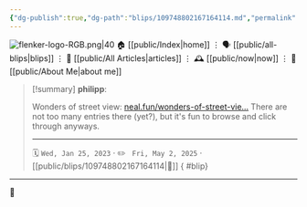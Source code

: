 ```yaml
---
{"dg-publish":true,"dg-path":"blips/109748802167164114.md","permalink":"/blips/109748802167164114/","title":"philipp on mastodon @ 2023-01-25","created":"2023-01-25T08:03:42","updated":"2025-05-02T08:50:43"}
---
```



<div class="transclusion internal-embed is-loaded"><div class="markdown-embed">




![flenker-logo-RGB.png|40](/img/user/attachments/flenker-logo-RGB.png)
🏠 [[public/Index\|home]]  ⋮ 🗣️ [[public/all-blips\|blips]] ⋮  📝 [[public/All Articles\|articles]]  ⋮ 🕰️ [[public/now\|now]] ⋮ 🪪 [[public/About Me\|about me]]


</div></div>


> [!summary] **philipp**:
>
> Wonders of street view: [neal.fun/wonders-of-street-vie…](https://neal.fun/wonders-of-street-view/)
> There are not too many entries there (yet?), but it's fun to browse and click through anyways.
> - - -
>
> 🗓️ <code>Wed, Jan 25, 2023</code>  · ✏️ <code> Fri, May 2, 2025</code>  · [[public/blips/109748802167164114\|🔗]]
{ #blip}


- - -

 👾
